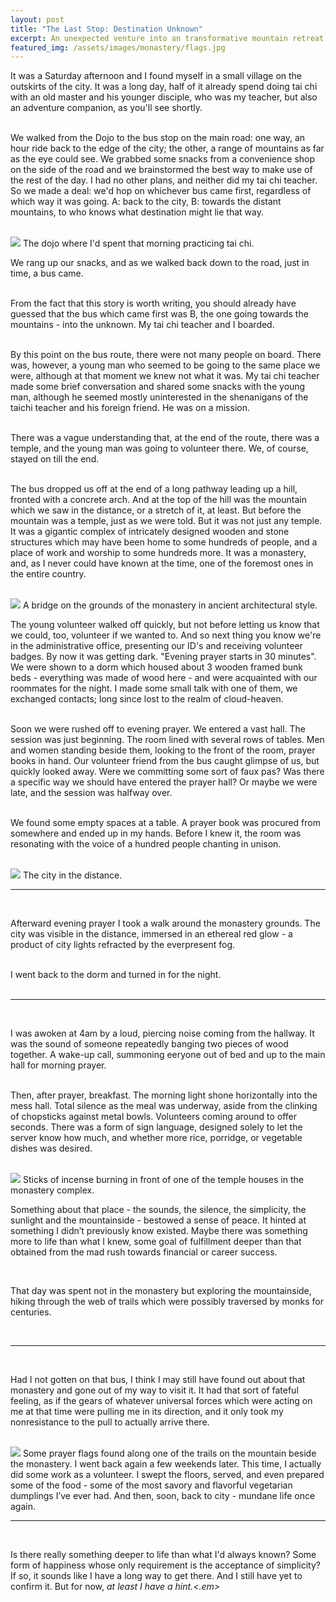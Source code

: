 ```yaml
---
layout: post
title: "The Last Stop: Destination Unknown"
excerpt: An unexpected venture into an transformative mountain retreat
featured_img: /assets/images/monastery/flags.jpg
---
```



It was a Saturday afternoon and I found myself in a small village on the outskirts of the city. It was a long day, half of it already spend doing tai chi with an old master and his younger disciple, who was my teacher, but also an adventure companion, as you'll see shortly.  
<br/>

We walked from the Dojo to the bus stop on the main road: one way, an hour ride back to the edge of the city; the other, a range of mountains as far as the eye could see. We grabbed some snacks from a convenience shop on the side of the road and we brainstormed the best way to make use of the rest of the day. I had no other plans, and neither did my tai chi teacher. So we made a deal: we'd hop on whichever bus came first, regardless of which way it was going. A: back to the city, B: towards the distant mountains, to who knows what destination might lie that way.  
<br/>

  <img src="/assets/images/monastery/dojo.JPG" class="in-post-img block mx-auto">
<span class="img-caption mb3">The dojo where I'd spent that morning practicing tai chi.</span>

We rang up our snacks, and as we walked back down to the road, just in time, a bus came.  
<br/>

From the fact that this story is worth writing, you should already have guessed that the bus which came first was B, the one going towards the mountains - into the unknown. My tai chi teacher and I boarded.  
<br/>

By this point on the bus route, there were not many people on board. There was, however, a young man who seemed to be going to the same place we were, although at that moment we knew not what it was. My tai chi teacher made some brief conversation and shared some snacks with the young man, although he seemed mostly uninterested in the shenanigans of the taichi teacher and his foreign friend. He was on a mission.  
<br/>

There was a vague understanding that, at the end of the route, there was a temple, and the young man was going to volunteer there. We, of course, stayed on till the end.  
<br/>

The bus dropped us off at the end of a long pathway leading up a hill, fronted with a concrete arch. And at the top of the hill was the mountain which we saw in the distance, or a stretch of it, at least. But before the mountain was a temple, just as we were told. But it was not just any temple. It was a gigantic complex of intricately designed wooden and stone structures which may have been home to some hundreds of people, and a place of work and worship to some hundreds more. It was a monastery, and, as I never could have known at the time, one of the foremost ones in the entire country.   
<br/>

  <img src="/assets/images/monastery/bridge.jpg" class="in-post-img block mx-auto">
<span class="img-caption mb3">A bridge on the grounds of the monastery in ancient architectural style.</span>

The young volunteer walked off quickly, but not before letting us know that we could, too, volunteer if we wanted to. And so next thing you know we're in the administrative office, presenting our ID's and receiving volunteer badges. By now it was getting dark. "Evening prayer starts in 30 minutes". We were shown to a dorm which housed about 3 wooden framed bunk beds - everything was made of wood here - and were acquainted with our roommates for the night. I made some small talk with one of them, we exchanged contacts; long since lost to the realm of cloud-heaven.  
<br/>

Soon we were rushed off to evening prayer. We entered a vast hall. The session was just beginning. The room lined with several rows of tables. Men and women standing beside them, looking to the front of the room, prayer books in hand. Our volunteer friend from the bus caught glimpse of us, but quickly looked away. Were we committing some sort of faux pas? Was there a specific way we should have entered the prayer hall? Or maybe we were late, and the session was halfway over.  
<br/>

We found some empty spaces at a table. A prayer book was procured from somewhere and ended up in my hands. Before I knew it, the room was resonating with the voice of a hundred people chanting in unison.  
<br/>

  <img src="/assets/images/monastery/citylights.jpg" class="in-post-img block mx-auto">
<span class="img-caption mb3">The city in the distance.</span>

<hr class="hr2">  
<br/>

Afterward evening prayer I took a walk around the monastery grounds. The city was visible in the distance, immersed in an ethereal red glow - a product of city lights refracted by the everpresent fog.  
<br/>

I went back to the dorm and turned in for the night.  
<br/>

<hr class="hr2">  
<br/>

I was awoken at 4am by a loud, piercing noise coming from the hallway. It was the sound of someone repeatedly banging two pieces of wood together. A wake-up call, summoning eeryone out of bed and up to the main hall for morning prayer.  
<br/>

Then, after prayer, breakfast. The morning light shone horizontally into the mess hall. Total silence as the meal was underway, aside from the clinking of chopsticks against metal bowls. Volunteers coming around to offer seconds. There was a form of sign language, designed solely to let the server know how much, and whether more rice, porridge, or vegetable dishes was desired.  
<br/>

  <img src="/assets/images/monastery/incense.JPG" class="in-post-img block mx-auto">
<span class="img-caption mb3">Sticks of incense burning in front of one of the temple houses in the monastery complex.</span>

Something about that place - the sounds, the silence, the simplicity, the sunlight and the mountainside - bestowed a sense of peace. It hinted at something I didn’t previously know existed. Maybe there was something more to life than what I knew, some goal of fulfillment deeper than that obtained from the mad rush towards financial or career success.  
 
<br/>

That day was spent not in the monastery but exploring the mountainside, hiking through the web of trails which were possibly traversed by monks for centuries. 
 
<br/>

<hr class="hr2">  
<br/>

Had I not gotten on that bus, I think I may still have found out about that monastery and gone out of my way to visit it. It had that sort of fateful feeling, as if the gears of whatever universal forces which were acting on me at that time were pulling me in its direction, and it only took my nonresistance to the pull to actually arrive there.    
 
<br/>
 
   <img src="/assets/images/monastery/flags.jpg" class="in-post-img block mx-auto">
<span class="img-caption mb3">Some prayer flags found along one of the trails on the mountain beside the monastery.</span> 
I went back again a few weekends later. This time, I actually did some work as a volunteer. I swept the floors, served, and even prepared some of the food - some of the most savory and flavorful vegetarian dumplings I’ve ever had. And then, soon, back to city - mundane life once again.  
 
<br/>

<hr class="hr2">  
<br/>

Is there really something deeper to life than what I'd always known? Some form of happiness whose only requirement is the acceptance of simplicity? If so, it sounds like I have a long way to get there. And I still have yet to confirm it. But for now, <em>at least I have a hint.<.em>